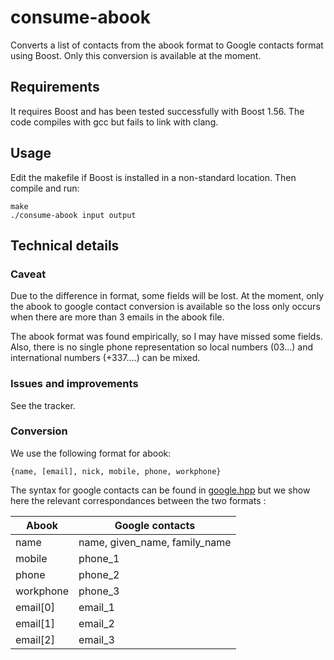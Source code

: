 consume-abook
=============

Converts a list of contacts from the abook format to Google contacts format
using Boost. Only this conversion is available at the moment.

## Requirements

It requires Boost and has been tested successfully with Boost 1.56.
The code compiles with gcc but fails to link with clang.

## Usage

Edit the makefile if Boost is installed in a non-standard location. Then compile
and run:
    
    make
    ./consume-abook input output

## Technical details
### Caveat
Due to the difference in format, some fields will be lost. At the moment, only
the abook to google contact conversion is available so the loss only occurs
when there are more than 3 emails in the abook file.

The abook format was found empirically, so I may have missed some fields. Also,
there is no single phone representation so local numbers (03...) and
international numbers (+337....) can be mixed.

### Issues and improvements
See the tracker.

### Conversion
We use the following format for abook:

    {name, [email], nick, mobile, phone, workphone}

The syntax for google contacts can be found in [google.hpp](google.hpp) but we show here the
relevant correspondances between the two formats :

| Abook     | Google contacts                |
------------|---------------------------------
| name      | name, given_name, family_name  |
| mobile    | phone_1                        |
| phone     | phone_2                        |
| workphone | phone_3                        |
| email[0]  | email_1                        |
| email[1]  | email_2                        |
| email[2]  | email_3                        |



